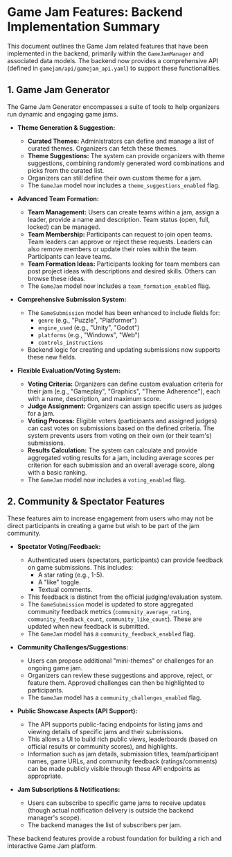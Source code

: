 # Game Jam Features: Backend Implementation Summary

This document outlines the Game Jam related features that have been implemented in the backend, primarily within the `GameJamManager` and associated data models. The backend now provides a comprehensive API (defined in `gamejam/api/gamejam_api.yaml`) to support these functionalities.

## 1. Game Jam Generator

The Game Jam Generator encompasses a suite of tools to help organizers run dynamic and engaging game jams.

*   **Theme Generation & Suggestion:**
    *   **Curated Themes:** Administrators can define and manage a list of curated themes. Organizers can fetch these themes.
    *   **Theme Suggestions:** The system can provide organizers with theme suggestions, combining randomly generated word combinations and picks from the curated list.
    *   Organizers can still define their own custom theme for a jam.
    *   The `GameJam` model now includes a `theme_suggestions_enabled` flag.

*   **Advanced Team Formation:**
    *   **Team Management:** Users can create teams within a jam, assign a leader, provide a name and description. Team status (open, full, locked) can be managed.
    *   **Team Membership:** Participants can request to join open teams. Team leaders can approve or reject these requests. Leaders can also remove members or update their roles within the team. Participants can leave teams.
    *   **Team Formation Ideas:** Participants looking for team members can post project ideas with descriptions and desired skills. Others can browse these ideas.
    *   The `GameJam` model now includes a `team_formation_enabled` flag.

*   **Comprehensive Submission System:**
    *   The `GameSubmission` model has been enhanced to include fields for:
        *   `genre` (e.g., "Puzzle", "Platformer")
        *   `engine_used` (e.g., "Unity", "Godot")
        *   `platforms` (e.g., "Windows", "Web")
        *   `controls_instructions`
    *   Backend logic for creating and updating submissions now supports these new fields.

*   **Flexible Evaluation/Voting System:**
    *   **Voting Criteria:** Organizers can define custom evaluation criteria for their jam (e.g., "Gameplay", "Graphics", "Theme Adherence"), each with a name, description, and maximum score.
    *   **Judge Assignment:** Organizers can assign specific users as judges for a jam.
    *   **Voting Process:** Eligible voters (participants and assigned judges) can cast votes on submissions based on the defined criteria. The system prevents users from voting on their own (or their team's) submissions.
    *   **Results Calculation:** The system can calculate and provide aggregated voting results for a jam, including average scores per criterion for each submission and an overall average score, along with a basic ranking.
    *   The `GameJam` model now includes a `voting_enabled` flag.

## 2. Community & Spectator Features

These features aim to increase engagement from users who may not be direct participants in creating a game but wish to be part of the jam community.

*   **Spectator Voting/Feedback:**
    *   Authenticated users (spectators, participants) can provide feedback on game submissions. This includes:
        *   A star rating (e.g., 1-5).
        *   A "like" toggle.
        *   Textual comments.
    *   This feedback is distinct from the official judging/evaluation system.
    *   The `GameSubmission` model is updated to store aggregated community feedback metrics (`community_average_rating`, `community_feedback_count`, `community_like_count`). These are updated when new feedback is submitted.
    *   The `GameJam` model has a `community_feedback_enabled` flag.

*   **Community Challenges/Suggestions:**
    *   Users can propose additional "mini-themes" or challenges for an ongoing game jam.
    *   Organizers can review these suggestions and approve, reject, or feature them. Approved challenges can then be highlighted to participants.
    *   The `GameJam` model has a `community_challenges_enabled` flag.

*   **Public Showcase Aspects (API Support):**
    *   The API supports public-facing endpoints for listing jams and viewing details of specific jams and their submissions.
    *   This allows a UI to build rich public views, leaderboards (based on official results or community scores), and highlights.
    *   Information such as jam details, submission titles, team/participant names, game URLs, and community feedback (ratings/comments) can be made publicly visible through these API endpoints as appropriate.

*   **Jam Subscriptions & Notifications:**
    *   Users can subscribe to specific game jams to receive updates (though actual notification delivery is outside the backend manager's scope).
    *   The backend manages the list of subscribers per jam.

These backend features provide a robust foundation for building a rich and interactive Game Jam platform.
